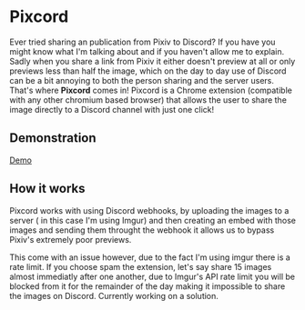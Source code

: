 # Pixcord

Ever tried sharing an publication from Pixiv to Discord? If you have you might know what I'm talking about and if you haven't allow me to explain.
Sadly when you share a link from Pixiv it either doesn't preview at all or only previews less than half the image, which on the day to day use of Discord can be a bit annoying to both the person sharing and the server users.
That's where **Pixcord** comes in! Pixcord is a Chrome extension (compatible with any other chromium based browser) that allows the user to share the image directly to a Discord channel with just one click!



## Demonstration

[Demo](https://i.imgur.com/FOtlo69.gif)



## How it works

Pixcord works with using Discord webhooks, by uploading the images to a server ( in this case I'm using Imgur) and then creating an embed with those images and sending them throught the webhook it allows us to bypass Pixiv's extremely poor previews.

This come with an issue however, due to the fact I'm using imgur there is a rate limit.
If you choose spam the extension, let's say share 15 images almost immediatly after one another, due to Imgur's API rate limit you will be blocked from it for the remainder of the day making it impossible to share the images on Discord.
Currently working on a solution.
